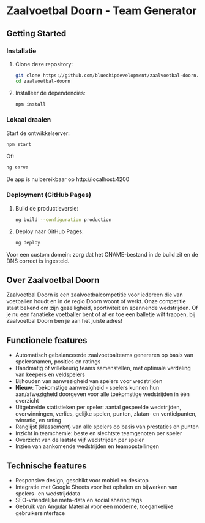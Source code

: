 # Zaalvoetbal Doorn - Team Generator

## Getting Started

### Installatie

1. Clone deze repository:
   ```sh
   git clone https://github.com/bluechipdevelopment/zaalvoetbal-doorn.git
   cd zaalvoetbal-doorn
   ```
2. Installeer de dependencies:
   ```sh
   npm install
   ```

### Lokaal draaien

Start de ontwikkelserver:
```sh
npm start
```
Of:
```sh
ng serve
```
De app is nu bereikbaar op http://localhost:4200

### Deployment (GitHub Pages)

1. Build de productieversie:
   ```sh
   ng build --configuration production
   ```
2. Deploy naar GitHub Pages:
   ```sh
   ng deploy
   ```

Voor een custom domein: zorg dat het CNAME-bestand in de build zit en de DNS correct is ingesteld.

## Over Zaalvoetbal Doorn

Zaalvoetbal Doorn is een zaalvoetbalcompetitie voor iedereen die van voetballen houdt en in de regio Doorn woont of werkt. Onze competitie staat bekend om zijn gezelligheid, sportiviteit en spannende wedstrijden. Of je nu een fanatieke voetballer bent of af en toe een balletje wilt trappen, bij Zaalvoetbal Doorn ben je aan het juiste adres!

## Functionele features

- Automatisch gebalanceerde zaalvoetbalteams genereren op basis van spelersnamen, posities en ratings
- Handmatig of willekeurig teams samenstellen, met optimale verdeling van keepers en veldspelers
- Bijhouden van aanwezigheid van spelers voor wedstrijden
- **Nieuw**: Toekomstige aanwezigheid - spelers kunnen hun aan/afwezigheid doorgeven voor alle toekomstige wedstrijden in één overzicht
- Uitgebreide statistieken per speler: aantal gespeelde wedstrijden, overwinningen, verlies, gelijke spelen, punten, zlatan- en ventielpunten, winratio, en rating
- Ranglijst (klassement) van alle spelers op basis van prestaties en punten
- Inzicht in teamchemie: beste en slechtste teamgenoten per speler
- Overzicht van de laatste vijf wedstrijden per speler
- Inzien van aankomende wedstrijden en teamopstellingen

## Technische features

- Responsive design, geschikt voor mobiel en desktop
- Integratie met Google Sheets voor het ophalen en bijwerken van spelers- en wedstrijddata
- SEO-vriendelijke meta-data en social sharing tags
- Gebruik van Angular Material voor een moderne, toegankelijke gebruikersinterface